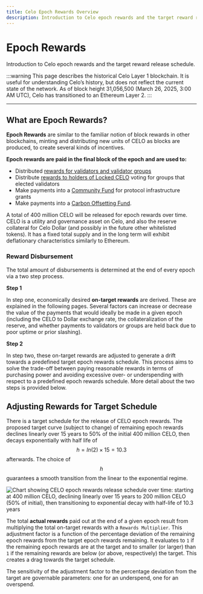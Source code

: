```yaml
---
title: Celo Epoch Rewards Overview
description: Introduction to Celo epoch rewards and the target reward release schedule.
---
```


# Epoch Rewards

Introduction to Celo epoch rewards and the target reward release schedule.

:::warning
This page describes the historical Celo Layer 1 blockchain. It is useful for understanding Celo’s history, but does not reflect the current state of the network. As of block height 31,056,500 (March 26, 2025, 3:00 AM UTC), Celo has transitioned to an Ethereum Layer 2.
:::

---

## What are Epoch Rewards?

**Epoch Rewards** are similar to the familiar notion of block rewards in other blockchains, minting and distributing new units of CELO as blocks are produced, to create several kinds of incentives.

**Epoch rewards are paid in the final block of the epoch and are used to:**

- Distributed [rewards for validators and validator groups](/what-is-celo/about-celo-l1/protocol/pos/epoch-rewards-validator)
- Distribute [rewards to holders of Locked CELO](/what-is-celo/about-celo-l1/protocol/pos/epoch-rewards-locked-gold) voting for groups that elected validators
- Make payments into a [Community Fund](/what-is-celo/about-celo-l1/protocol/pos/epoch-rewards-community-fund) for protocol infrastructure grants
- Make payments into a [Carbon Offsetting Fund](/what-is-celo/about-celo-l1/protocol/pos/epoch-rewards-carbon-offsetting-fund).

A total of 400 million CELO will be released for epoch rewards over time. CELO is a utility and governance asset on Celo, and also the reserve collateral for Celo Dollar (and possibly in the future other whitelisted tokens). It has a fixed total supply and in the long term will exhibit deflationary characteristics similarly to Ethereum.

### Reward Disbursement

The total amount of disbursements is determined at the end of every epoch via a two step process.

**Step 1**

In step one, economically desired **on-target rewards** are derived. These are explained in the following pages. Several factors can increase or decrease the value of the payments that would ideally be made in a given epoch (including the CELO to Dollar exchange rate, the collateralization of the reserve, and whether payments to validators or groups are held back due to poor uptime or prior slashing).

**Step 2**

In step two, these on-target rewards are adjusted to generate a drift towards a predefined target epoch rewards schedule. This process aims to solve the trade-off between paying reasonable rewards in terms of purchasing power and avoiding excessive over- or underspending with respect to a predefined epoch rewards schedule. More detail about the two steps is provided below.

## Adjusting Rewards for Target Schedule

There is a target schedule for the release of CELO epoch rewards. The proposed target curve \(subject to change\) of remaining epoch rewards declines linearly over 15 years to 50% of the initial 400 million CELO, then decays exponentially with half life of $$h = ln(2)\times15 =10.3$$ afterwards. The choice of $$h$$ guarantees a smooth transition from the linear to the exponential regime.

![Chart showing CELO epoch rewards release schedule over time: starting at 400 million CELO, declining linearly over 15 years to 200 million CELO (50% of initial), then transitioning to exponential decay with half-life of 10.3 years](https://storage.googleapis.com/celo-website/docs/epoch-rewards-schedule.png)

The total **actual rewards** paid out at the end of a given epoch result from multiplying the total on-target rewards with a `Rewards Multiplier`. This adjustment factor is a function of the percentage deviation of the remaining epoch rewards from the target epoch rewards remaining. It evaluates to `1` if the remaining epoch rewards are at the target and to smaller \(or larger\) than `1` if the remaining rewards are below \(or above, respectively\) the target. This creates a drag towards the target schedule.

The sensitivity of the adjustment factor to the percentage deviation from the target are governable parameters: one for an underspend, one for an overspend.
